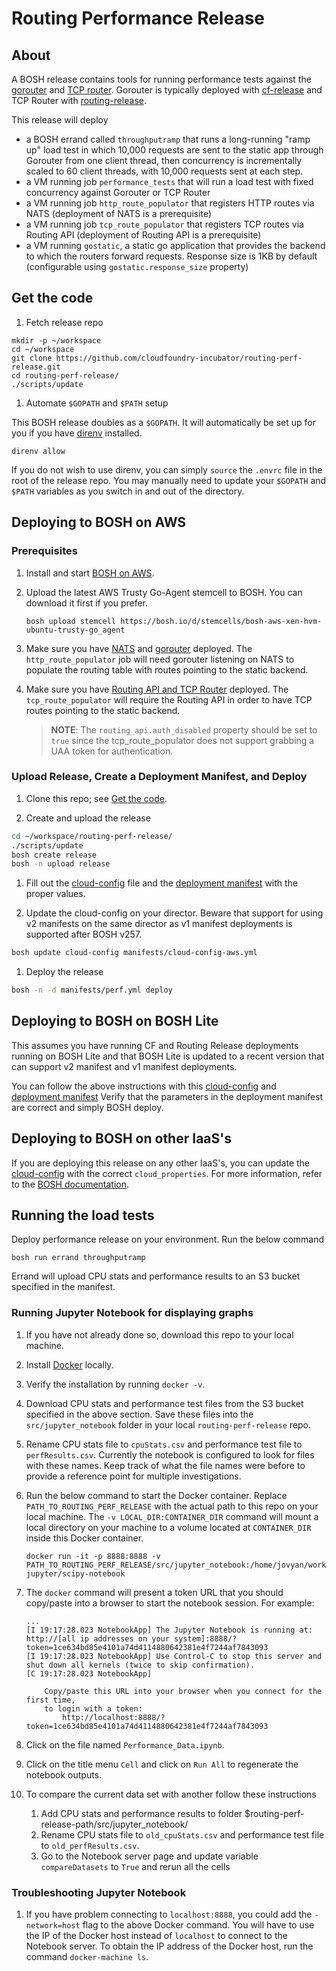 # Routing Performance Release

## About
A BOSH release contains tools for running performance tests against the [gorouter](https://github.com/cloudfoundry/gorouter)
and [TCP router](https://github.com/cloudfoundry-incubator/cf-tcp-router). Gorouter is typically deployed with [cf-release](https://github.com/cloudfoundry/cf-release) and TCP Router with [routing-release](https://github.com/cloudfoundry-incubator/routing-release).

This release will deploy

- a BOSH errand called `throughputramp` that runs a long-running "ramp up" load test in which 10,000 requests are sent to the static app through Gorouter from one client thread, then concurrency is incrementally scaled to 60 client threads, with 10,000 requests sent at each step. 
- a VM running job `performance_tests` that will run a load test with fixed concurrency against Gorouter or TCP Router
- a VM running job `http_route_populator` that registers HTTP routes via NATS (deployment of NATS is a prerequisite)
- a VM running job `tcp_route_populator` that registers TCP routes via Routing API (deployment of Routing API is a prerequisite)
- a VM running `gostatic`, a static go application that provides the backend to which the routers forward requests. Response size is 1KB by default (configurable using `gostatic.response_size` property)


## Get the code

1. Fetch release repo

  ```
  mkdir -p ~/workspace
  cd ~/workspace
  git clone https://github.com/cloudfoundry-incubator/routing-perf-release.git
  cd routing-perf-release/
  ./scripts/update
  ```

1. Automate `$GOPATH` and `$PATH` setup

  This BOSH release doubles as a `$GOPATH`. It will automatically be set up for you if you have [direnv](http://direnv.net) installed.

  ```
  direnv allow
  ```

  If you do not wish to use direnv, you can simply `source` the `.envrc` file in
  the root of the release repo.  You may manually need to update your `$GOPATH`
  and `$PATH` variables as you switch in and out of the directory.

## Deploying to BOSH on AWS

### Prerequisites

1. Install and start [BOSH on AWS](http://bosh.io/docs/init-aws.html).
1. Upload the latest AWS Trusty Go-Agent stemcell to BOSH. You can download it first if you prefer.

	```
	bosh upload stemcell https://bosh.io/d/stemcells/bosh-aws-xen-hvm-ubuntu-trusty-go_agent
	```

1. Make sure you have [NATS](https://github.com/cloudfoundry/nats-release/)
   and [gorouter](https://github.com/cloudfoundry/gorouter/) deployed.
   The `http_route_populator` job will need gorouter listening on NATS to
   populate the routing table with routes pointing to the static backend.
1. Make sure you have
   [Routing API and TCP Router](https://github.com/cloudfoundry-incubator/routing-release)
   deployed. The `tcp_route_populator` will require the Routing API in order
   to have TCP routes pointing to the static backend.

   > **NOTE**: The `routing_api.auth_disabled` property should be set to `true`
   > since the tcp_route_populator does not support grabbing a UAA token for
   > authentication.

### Upload Release, Create a Deployment Manifest, and Deploy
1. Clone this repo; see [Get the code](#get-the-code).

1. Create and upload the release
  ```sh
  cd ~/workspace/routing-perf-release/
  ./scripts/update
  bosh create release
  bosh -n upload release
  ```

1. Fill out the [cloud-config](manifests/cloud-config-aws.yml) file and the
   [deployment manifest](manifests/perf.yml) with the proper values.

1. Update the cloud-config on your director. Beware that support for using v2
   manifests on the same director as v1 manifest deployments is supported
   after BOSH v257.
  ```sh
  bosh update cloud-config manifests/cloud-config-aws.yml
  ```

1. Deploy the release

  ```sh
  bosh -n -d manifests/perf.yml deploy
  ```

## Deploying to BOSH on BOSH Lite

This assumes you have running CF and Routing Release deployments running on
BOSH Lite and that BOSH Lite is updated to a recent version that can support
v2 manifest and v1 manifest deployments.

You can follow the above instructions with this
[cloud-config](manifests/cloud-config-bosh-lite.yml) and
[deployment manifest](manifests/perf-bosh-lite.yml)
Verify that the parameters in the deployment manifest are correct and simply
BOSH deploy.

## Deploying to BOSH on other IaaS's

If you are deploying this release on any other IaaS's, you can update the
[cloud-config](manifests/cloud-config-aws.yml) with the correct
`cloud_properties`. For more information, refer to the
[BOSH documentation](http://bosh.io/docs).

## Running the load tests

Deploy performance release on your environment. Run the below command

```
bosh run errand throughputramp
```

Errand will upload CPU stats and performance results to an S3 bucket specified in the manifest.

### Running Jupyter Notebook for displaying graphs

1. If you have not already done so, download this repo to your local machine.
1. Install [Docker](https://docs.docker.com/) locally.
1. Verify the installation by running `docker -v`.
1. Download CPU stats and performance test files from the S3 bucket specified in the above
   section. Save these files into the `src/jupyter_notebook` folder in your local
   `routing-perf-release` repo.
1. Rename CPU stats file to `cpuStats.csv` and performance test file to
   `perfResults.csv`. Currently the notebook is configured to look for files
   with these names. Keep track of what the file names were before to provide
   a reference point for multiple investigations.
1. Run the below command to start the Docker container. Replace
   `PATH_TO_ROUTING_PERF_RELEASE` with the actual path to this repo on your
   local machine. The `-v LOCAL_DIR:CONTAINER_DIR` command will mount a local
   directory on your machine to a volume located at `CONTAINER_DIR` inside
   this Docker container.

   ```
   docker run -it -p 8888:8888 -v PATH_TO_ROUTING_PERF_RELEASE/src/jupyter_notebook:/home/jovyan/work jupyter/scipy-notebook
   ```

1. The `docker` command will present a token URL that you should copy/paste
   into a browser to start the notebook session.
   For example:

   ```
   ...
   [I 19:17:28.023 NotebookApp] The Jupyter Notebook is running at: http://[all ip addresses on your system]:8888/?token=1ce634bd85e4101a74d4114880642381e4f7244af7843093
   [I 19:17:28.023 NotebookApp] Use Control-C to stop this server and shut down all kernels (twice to skip confirmation).
   [C 19:17:28.023 NotebookApp]

       Copy/paste this URL into your browser when you connect for the first time,
       to login with a token:
           http://localhost:8888/?token=1ce634bd85e4101a74d4114880642381e4f7244af7843093

   ```

1. Click on the file named `Performance_Data.ipynb`.
1. Click on the title menu `Cell` and click on `Run All` to regenerate the
   notebook outputs.
1. To compare the current data set with another follow these instructions
   1. Add CPU stats and performance results to folder $routing-perf-release-path/src/jupyter_notebook/
   1. Rename CPU stats file to `old_cpuStats.csv` and performance test file to `old_perfResults.csv`.
   1. Go to the Notebook server page and update variable `compareDatasets` to `True` and rerun all the cells


### Troubleshooting Jupyter Notebook

1. If you have problem connecting to `localhost:8888`, you could add the
   `-network=host` flag to the above Docker command. You will have to use the
   IP of the Docker host instead of `localhost` to connect to the Notebook
   server. To obtain the IP address of the Docker host, run the command
   `docker-machine ls`.
